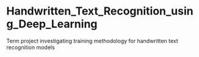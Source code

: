 # Handwritten_Text_Recognition_using_Deep_Learning
Term project investigating training methodology for handwritten text recognition models
